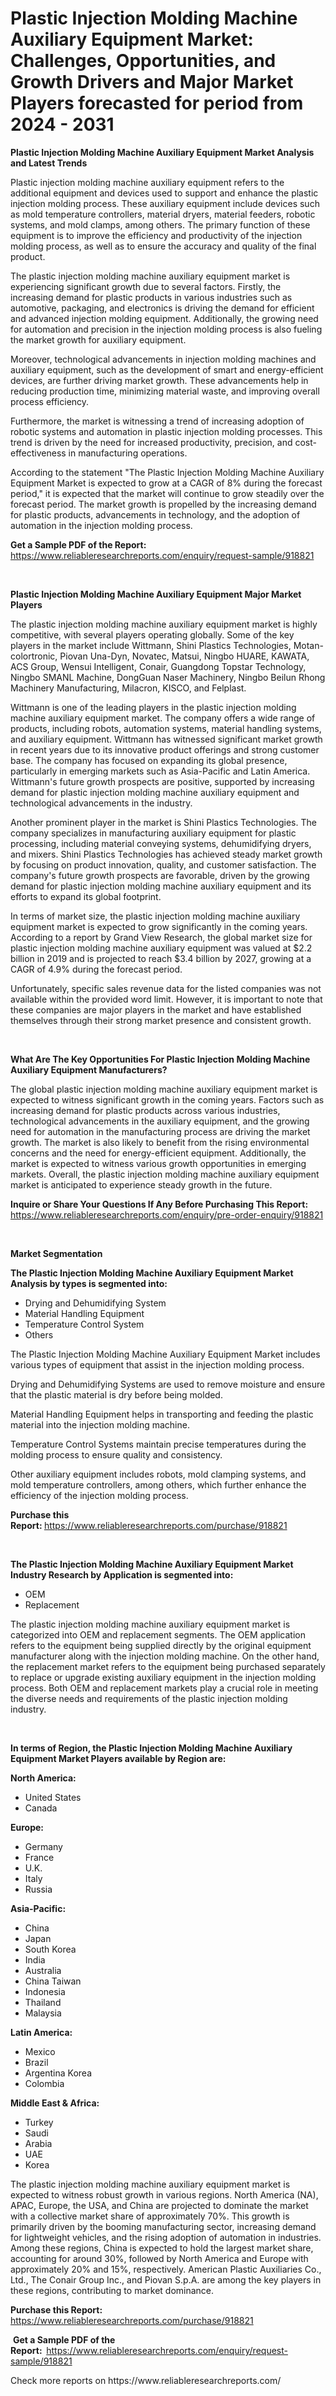 <p><h1>Plastic Injection Molding Machine Auxiliary Equipment Market: Challenges, Opportunities, and Growth Drivers and Major Market Players forecasted for period from 2024 - 2031</h1></p><p><strong>Plastic Injection Molding Machine Auxiliary Equipment Market Analysis and Latest Trends</strong></p>
<p><p>Plastic injection molding machine auxiliary equipment refers to the additional equipment and devices used to support and enhance the plastic injection molding process. These auxiliary equipment include devices such as mold temperature controllers, material dryers, material feeders, robotic systems, and mold clamps, among others. The primary function of these equipment is to improve the efficiency and productivity of the injection molding process, as well as to ensure the accuracy and quality of the final product.</p><p>The plastic injection molding machine auxiliary equipment market is experiencing significant growth due to several factors. Firstly, the increasing demand for plastic products in various industries such as automotive, packaging, and electronics is driving the demand for efficient and advanced injection molding equipment. Additionally, the growing need for automation and precision in the injection molding process is also fueling the market growth for auxiliary equipment.</p><p>Moreover, technological advancements in injection molding machines and auxiliary equipment, such as the development of smart and energy-efficient devices, are further driving market growth. These advancements help in reducing production time, minimizing material waste, and improving overall process efficiency.</p><p>Furthermore, the market is witnessing a trend of increasing adoption of robotic systems and automation in plastic injection molding processes. This trend is driven by the need for increased productivity, precision, and cost-effectiveness in manufacturing operations.</p><p>According to the statement "The Plastic Injection Molding Machine Auxiliary Equipment Market is expected to grow at a CAGR of 8% during the forecast period," it is expected that the market will continue to grow steadily over the forecast period. The market growth is propelled by the increasing demand for plastic products, advancements in technology, and the adoption of automation in the injection molding process.</p></p>
<p><strong>Get a Sample PDF of the Report:&nbsp;</strong> <a href="https://www.reliableresearchreports.com/enquiry/request-sample/918821">https://www.reliableresearchreports.com/enquiry/request-sample/918821</a></p>
<p>&nbsp;</p>
<p><strong>Plastic Injection Molding Machine Auxiliary Equipment Major Market Players</strong></p>
<p><p>The plastic injection molding machine auxiliary equipment market is highly competitive, with several players operating globally. Some of the key players in the market include Wittmann, Shini Plastics Technologies, Motan-colortronic, Piovan Una-Dyn, Novatec, Matsui, Ningbo HUARE, KAWATA, ACS Group, Wensui Intelligent, Conair, Guangdong Topstar Technology, Ningbo SMANL Machine, DongGuan Naser Machinery, Ningbo Beilun Rhong Machinery Manufacturing, Milacron, KISCO, and Felplast. </p><p>Wittmann is one of the leading players in the plastic injection molding machine auxiliary equipment market. The company offers a wide range of products, including robots, automation systems, material handling systems, and auxiliary equipment. Wittmann has witnessed significant market growth in recent years due to its innovative product offerings and strong customer base. The company has focused on expanding its global presence, particularly in emerging markets such as Asia-Pacific and Latin America. Wittmann's future growth prospects are positive, supported by increasing demand for plastic injection molding machine auxiliary equipment and technological advancements in the industry.</p><p>Another prominent player in the market is Shini Plastics Technologies. The company specializes in manufacturing auxiliary equipment for plastic processing, including material conveying systems, dehumidifying dryers, and mixers. Shini Plastics Technologies has achieved steady market growth by focusing on product innovation, quality, and customer satisfaction. The company's future growth prospects are favorable, driven by the growing demand for plastic injection molding machine auxiliary equipment and its efforts to expand its global footprint.</p><p>In terms of market size, the plastic injection molding machine auxiliary equipment market is expected to grow significantly in the coming years. According to a report by Grand View Research, the global market size for plastic injection molding machine auxiliary equipment was valued at $2.2 billion in 2019 and is projected to reach $3.4 billion by 2027, growing at a CAGR of 4.9% during the forecast period.</p><p>Unfortunately, specific sales revenue data for the listed companies was not available within the provided word limit. However, it is important to note that these companies are major players in the market and have established themselves through their strong market presence and consistent growth.</p></p>
<p>&nbsp;</p>
<p><strong>What Are The Key Opportunities For Plastic Injection Molding Machine Auxiliary Equipment Manufacturers?</strong></p>
<p><p>The global plastic injection molding machine auxiliary equipment market is expected to witness significant growth in the coming years. Factors such as increasing demand for plastic products across various industries, technological advancements in the auxiliary equipment, and the growing need for automation in the manufacturing process are driving the market growth. The market is also likely to benefit from the rising environmental concerns and the need for energy-efficient equipment. Additionally, the market is expected to witness various growth opportunities in emerging markets. Overall, the plastic injection molding machine auxiliary equipment market is anticipated to experience steady growth in the future.</p></p>
<p><strong>Inquire or Share Your Questions If Any Before Purchasing This Report:</strong> <a href="https://www.reliableresearchreports.com/enquiry/pre-order-enquiry/918821">https://www.reliableresearchreports.com/enquiry/pre-order-enquiry/918821</a></p>
<p>&nbsp;</p>
<p><strong>Market Segmentation</strong></p>
<p><strong>The Plastic Injection Molding Machine Auxiliary Equipment Market Analysis by types is segmented into:</strong></p>
<p><ul><li>Drying and Dehumidifying System</li><li>Material Handling Equipment</li><li>Temperature Control System</li><li>Others</li></ul></p>
<p><p>The Plastic Injection Molding Machine Auxiliary Equipment Market includes various types of equipment that assist in the injection molding process. </p><p>Drying and Dehumidifying Systems are used to remove moisture and ensure that the plastic material is dry before being molded. </p><p>Material Handling Equipment helps in transporting and feeding the plastic material into the injection molding machine. </p><p>Temperature Control Systems maintain precise temperatures during the molding process to ensure quality and consistency. </p><p>Other auxiliary equipment includes robots, mold clamping systems, and mold temperature controllers, among others, which further enhance the efficiency of the injection molding process.</p></p>
<p><strong>Purchase this Report:&nbsp;</strong><a href="https://www.reliableresearchreports.com/purchase/918821">https://www.reliableresearchreports.com/purchase/918821</a></p>
<p>&nbsp;</p>
<p><strong>The Plastic Injection Molding Machine Auxiliary Equipment Market Industry Research by Application is segmented into:</strong></p>
<p><ul><li>OEM</li><li>Replacement</li></ul></p>
<p><p>The plastic injection molding machine auxiliary equipment market is categorized into OEM and replacement segments. The OEM application refers to the equipment being supplied directly by the original equipment manufacturer along with the injection molding machine. On the other hand, the replacement market refers to the equipment being purchased separately to replace or upgrade existing auxiliary equipment in the injection molding process. Both OEM and replacement markets play a crucial role in meeting the diverse needs and requirements of the plastic injection molding industry.</p></p>
<p>&nbsp;</p>
<p><strong>In terms of Region, the Plastic Injection Molding Machine Auxiliary Equipment Market Players available by Region are:</strong></p>
<p>
    <p> <strong> North America: </strong>
        <ul>
            <li>United States</li>
            <li>Canada</li>
        </ul>
        </p> 
    <p> <strong> Europe: </strong>
        <ul>
            <li>Germany</li>
            <li>France</li>
            <li>U.K.</li>
            <li>Italy</li>
            <li>Russia</li>
        </ul>
        </p> 
    <p> <strong> Asia-Pacific: </strong>
        <ul>
            <li>China</li>
            <li>Japan</li>
            <li>South Korea</li>
            <li>India</li>
            <li>Australia</li>
            <li>China Taiwan</li>
            <li>Indonesia</li>
            <li>Thailand</li>
            <li>Malaysia</li>
        </ul>
        </p> 
    <p> <strong> Latin America: </strong>
        <ul>
            <li>Mexico</li>
            <li>Brazil</li>
            <li>Argentina Korea</li>
            <li>Colombia</li>
        </ul>
        </p> 
    <p> <strong> Middle East & Africa: </strong>
        <ul>
            <li>Turkey</li>
            <li>Saudi</li>
            <li>Arabia</li>
            <li>UAE</li>
            <li>Korea</li>
        </ul>
    </p>
    </p>
<p><p>The plastic injection molding machine auxiliary equipment market is expected to witness robust growth in various regions. North America (NA), APAC, Europe, the USA, and China are projected to dominate the market with a collective market share of approximately 70%. This growth is primarily driven by the booming manufacturing sector, increasing demand for lightweight vehicles, and the rising adoption of automation in industries. Among these regions, China is expected to hold the largest market share, accounting for around 30%, followed by North America and Europe with approximately 20% and 15%, respectively. American Plastic Auxiliaries Co., Ltd., The Conair Group Inc., and Piovan S.p.A. are among the key players in these regions, contributing to market dominance.</p></p>
<p><strong>Purchase this Report: </strong><a href="https://www.reliableresearchreports.com/purchase/918821">https://www.reliableresearchreports.com/purchase/918821</a></p>
<p>&nbsp;<strong>Get a Sample PDF of the Report:&nbsp;&nbsp;</strong><a href="https://www.reliableresearchreports.com/enquiry/request-sample/918821">https://www.reliableresearchreports.com/enquiry/request-sample/918821</a></p>
<p><strong></strong></p>
<p>Check more reports on https://www.reliableresearchreports.com/</p>
